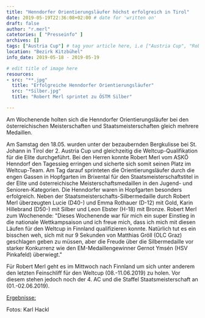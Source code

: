 ```yaml
---
title: "Henndorfer Orientierungsläufer höchst erfolgreich in Tirol"
date: 2019-05-19T22:36:08+02:00 # date for 'written on'
draft: false
author: "r.merl"
catetories: [ "Presseinfo" ]
archives: []
tags: ["Austria Cup"] # tag your article here, i.e ["Austria Cup", "Robert Merl"]
location: "Bezirk Kitzbühel"
info_date: 2019-05-18 - 2019-05-19 

# edit title of image here
resources:
- src: "**.jpg"
  title: "Erfolgreiche Henndorfer Orientierungsläufer"
  src: "*Silber.jpg"
  title: "Robert Merl sprintet zu ÖSTM Silber"

---
```


Am Wochenende holten sich die Henndorfer Orientierungsläufer bei den österreichischen Meisterschaften und Staatsmeisterschaften gleich mehrere Medaillen.

<!--more-->

Am Samstag den 18.05. wurden unter der bezaubernden Bergkulisse bei St. Johann in Tirol der 2. Austria Cup und gleichzeitig die Weltcup-Qualifikation für die Elite durchgeführt. Bei den Herren konnte Robert Merl vom ASKÖ Henndorf den Tagessieg erringen und sicherte sich somit seinen Platz im Weltcup-Team. Am Tag darauf sprinteten die Orientierungsläufer durch die engen Gassen in Hopfgarten im Brixental für den Staatsmeisterschaftstitel in der Elite und österreichische Meisterschaftsmedaillen in den Jugend- und Senioren-Kategorien. Die Henndorfer waren in Hopfgarten besonders erfolgreich. Neben der Staatsmeisterschafts-Silbermedaille durch Robert Merl überzeugten Lucie (D40-) und Emma Rothauer (D-12) mit Gold, Karin Hillebrand (D50-) mit Silber und Leon Ebster (H-18) mit Bronze. Robert Merl zum Wochenende: "Dieses Wochenende war für mich ein super Einstieg in die nationale Wettkampsaison und ich freue mich, dass ich mich mit diesen Läufen für den Weltcup in Finnland qualifizieren konnte. Natürlich tut es ein bisschen weh, sich mit nur 9 Sekunden von Matthias Gröll (OLC Graz) geschlagen geben zu müssen, aber die Freude über die Silbermedaille vor starker Konkurrenz wie den EM-Medaillengewinner Gernot Ymsén (HSV Pinkafeld) überwiegt."

Für Robert Merl geht es im Mittwoch nach Finnland um sich unter anderem den letzten Feinschliff für den Weltcup (08.-11.06.2019) zu holen. Vor diesem stehen jedoch noch der 4. AC und die Staffel Staatsmeisterschaft an (01.-02.06.2019).

[Ergebnisse:](http://www.oefol.at/anne/?p=1&q=3&id=2675)

Fotos: Karl Hackl